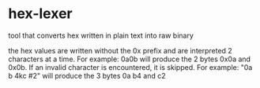 # hex-lexer

tool that converts hex written in plain text into raw binary

the hex values are written without the 0x prefix and are interpreted 2 characters at a time. For example: 0a0b will produce the 2 bytes 0x0a and 0x0b. If an invalid character is encountered, it is skipped. For example: "0a b 4kc  #2" will produce the 3 bytes 0a b4 and c2
